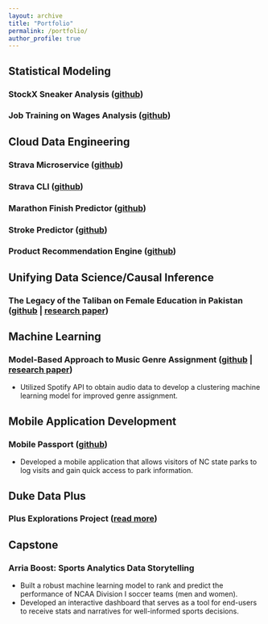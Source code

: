 ```yaml
---
layout: archive
title: "Portfolio"
permalink: /portfolio/
author_profile: true
---
```




## Statistical Modeling
### StockX Sneaker Analysis ([github](https://github.com/rmratliffbrown/final-stats-sneakers/blob/main/final-report.Rmd)) 
### Job Training on Wages Analysis ([github](https://github.com/rmratliffbrown/job-training-wages))

## Cloud Data Engineering
### Strava Microservice ([github](https://github.com/rmratliffbrown/data-engineering-strava-api)) 

### Strava CLI ([github](https://github.com/rmratliffbrown/strava-cli))

### Marathon Finish Predictor ([github](https://github.com/rmratliffbrown/ml-marathon-finish-predictor))

### Stroke Predictor ([github](https://github.com/rmratliffbrown/ml-stroke-predictor))

### Product Recommendation Engine ([github](https://github.com/rmratliffbrown/Recommend))

## Unifying Data Science/Causal Inference
### The Legacy of the Taliban on Female Education in Pakistan ([github](https://github.com/rmratliffbrown/uds-2022-ids-701-team-3) | [research paper](https://github.com/rmratliffbrown/uds-2022-ids-701-team-3/blob/main/40-docs/IDS-701_Final_Project_Report.pdf))

## Machine Learning
### Model-Based Approach to Music Genre Assignment ([github](https://github.com/rmratliffbrown/ml-genre-assignment) | [research paper](https://github.com/rmratliffbrown/ml-genre-assignment/blob/main/30_docs/final-report.pdf)) 
* Utilized Spotify API to obtain audio data to develop a clustering machine learning model for improved genre assignment.

## Mobile Application Development
### Mobile Passport ([github](https://github.com/rmratliffbrown/mobile-passport))
* Developed a mobile application that allows visitors of NC state parks to log visits and gain quick access to park information. 

## Duke Data Plus
### Plus Explorations Project ([read more](https://bigdata.duke.edu/projects/plus-programs-data-exploration/))

## Capstone
### Arria Boost: Sports Analytics Data Storytelling
* Built a robust machine learning model to rank and predict the performance of NCAA Division I soccer teams (men and women).
* Developed an interactive dashboard that serves as a tool for end-users to receive stats and narratives for well-informed sports decisions.

